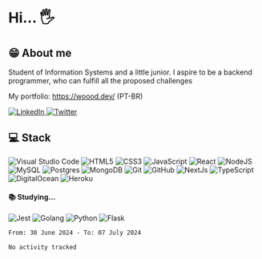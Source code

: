 # Hi... 🖐
## 😁 About me
Student of Information Systems and a little junior. I aspire to be a backend programmer, who can fulfill all the proposed challenges

My portfolio: https://woood.dev/ (PT-BR)

<a target="_blank" href="https://www.linkedin.com/in/gusgd/">
  <img alt="LinkedIn" src="https://img.shields.io/badge/linkedin-%230077B5.svg?&style=for-the-badge&logo=linkedin&logoColor=white">
</a>
<a target="_blank" href="https://twitter.com/Di3Gustavo">
  <img alt="Twitter" src="https://img.shields.io/badge/@Di3Gustavo-%231DA1F2.svg?&style=for-the-badge&logo=Twitter&logoColor=white">
</a> 
 

## 💻 Stack
<img alt="Visual Studio Code" src="https://img.shields.io/badge/VisualStudioCode-0078d7.svg?style=for-the-badge&logo=visual-studio-code&logoColor=white"/> <img alt="HTML5" src="https://img.shields.io/badge/html5-%23E34F26.svg?&style=for-the-badge&logo=html5&logoColor=white"/> <img alt="CSS3" src="https://img.shields.io/badge/css3-%231572B6.svg?&style=for-the-badge&logo=css3&logoColor=white"/> <img alt="JavaScript" src="https://img.shields.io/badge/javascript-%23323330.svg?&style=for-the-badge&logo=javascript&logoColor=%23F7DF1E"/> <img alt="React" src="https://img.shields.io/badge/react-%2320232a.svg?&style=for-the-badge&logo=react&logoColor=%2361DAFB"/> <img alt="NodeJS" src="https://img.shields.io/badge/node.js-%2343853D.svg?&style=for-the-badge&logo=node.js&logoColor=white"/> <img alt="MySQL" src="https://img.shields.io/badge/mysql-%2300f.svg?&style=for-the-badge&logo=mysql&logoColor=white"/> <img alt="Postgres" src ="https://img.shields.io/badge/postgres-%23316192.svg?&style=for-the-badge&logo=postgresql&logoColor=white"/> <img alt="MongoDB" src ="https://img.shields.io/badge/MongoDB-%234ea94b.svg?&style=for-the-badge&logo=mongodb&logoColor=white"/> <img alt="Git" src="https://img.shields.io/badge/git-%23F05033.svg?style=for-the-badge&logo=git&logoColor=white"/> <img alt="GitHub" src="https://img.shields.io/badge/github-%23121011.svg?style=for-the-badge&logo=github&logoColor=white"/> <img alt="NextJs" src="https://img.shields.io/badge/Next-black?style=for-the-badge&logo=next.js&logoColor=white"/> <img alt="TypeScript" src="https://img.shields.io/badge/typescript-%23007ACC.svg?&style=for-the-badge&logo=typescript&logoColor=white"/> <img alt="DigitalOcean" src="https://img.shields.io/badge/Digital Ocean-0080FF?style=for-the-badge&logo=digitalocean&logoColor=white" /> <img alt="Heroku" src="https://img.shields.io/badge/Heroku-430098?style=for-the-badge&logo=heroku&logoColor=white" />

#### 📚 Studying...
<img alt="Jest" src="https://img.shields.io/badge/-jest-%23C21325?&style=for-the-badge&logo=jest&logoColor=white"/> <img alt="Golang" src="https://img.shields.io/badge/go-%2300ADD8.svg?style=for-the-badge&logo=go&logoColor=white" />  <img alt="Python" src="https://img.shields.io/badge/Python-FFD43B?style=for-the-badge&logo=python&logoColor=blue" /> <img alt="Flask" src="https://img.shields.io/badge/Flask-000000?style=for-the-badge&logo=flask&logoColor=white" />
 <!-- 
## 😎 Stats
Stats   | Top Langs
--------- | ------
[![Anurag's github stats](https://github-readme-stats.vercel.app/api?username=GustavoGomesDias&theme=dracula)](https://github.com/anuraghazra/github-readme-stats) | [![Top Langs](https://github-readme-stats.vercel.app/api/top-langs/?username=GustavoGomesDias)]
-->

<!--START_SECTION:waka-->

```txt
From: 30 June 2024 - To: 07 July 2024

No activity tracked
```

<!--END_SECTION:waka-->
